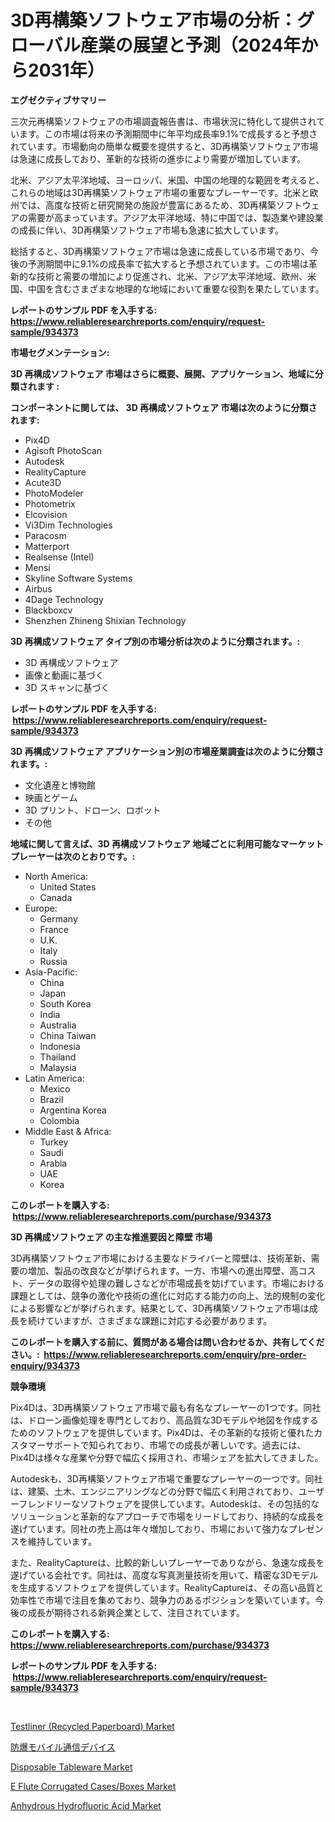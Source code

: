 <p><h1>3D再構築ソフトウェア市場の分析：グローバル産業の展望と予測（2024年から2031年）</h1></p><p><strong>エグゼクティブサマリー</strong></p>
<p><p>三次元再構築ソフトウェアの市場調査報告書は、市場状況に特化して提供されています。この市場は将来の予測期間中に年平均成長率9.1%で成長すると予想されています。市場動向の簡単な概要を提供すると、3D再構築ソフトウェア市場は急速に成長しており、革新的な技術の進歩により需要が増加しています。</p><p>北米、アジア太平洋地域、ヨーロッパ、米国、中国の地理的な範囲を考えると、これらの地域は3D再構築ソフトウェア市場の重要なプレーヤーです。北米と欧州では、高度な技術と研究開発の施設が豊富にあるため、3D再構築ソフトウェアの需要が高まっています。アジア太平洋地域、特に中国では、製造業や建設業の成長に伴い、3D再構築ソフトウェア市場も急速に拡大しています。</p><p>総括すると、3D再構築ソフトウェア市場は急速に成長している市場であり、今後の予測期間中に9.1%の成長率で拡大すると予想されています。この市場は革新的な技術と需要の増加により促進され、北米、アジア太平洋地域、欧州、米国、中国を含むさまざまな地理的な地域において重要な役割を果たしています。</p></p>
<p><strong>レポートのサンプル PDF を入手する: <a href="https://www.reliableresearchreports.com/enquiry/request-sample/934373">https://www.reliableresearchreports.com/enquiry/request-sample/934373</a></strong></p>
<p><strong>市場セグメンテーション:</strong></p>
<p><strong> 3D 再構成ソフトウェア 市場はさらに概要、展開、アプリケーション、地域に分類されます :</strong></p>
<p><strong>コンポーネントに関しては、 3D 再構成ソフトウェア 市場は次のように分類されます: &nbsp;</strong></p>
<p><ul><li>Pix4D</li><li>Agisoft PhotoScan</li><li>Autodesk</li><li>RealityCapture</li><li>Acute3D</li><li>PhotoModeler</li><li>Photometrix</li><li>Elcovision</li><li>Vi3Dim Technologies</li><li>Paracosm</li><li>Matterport</li><li>Realsense (Intel)</li><li>Mensi</li><li>Skyline Software Systems</li><li>Airbus</li><li>4Dage Technology</li><li>Blackboxcv</li><li>Shenzhen Zhineng Shixian Technology</li></ul></p>
<p><strong> 3D 再構成ソフトウェア タイプ別の市場分析は次のように分類されます。:</strong></p>
<p><ul><li>3D 再構成ソフトウェア</li><li>画像と動画に基づく</li><li>3D スキャンに基づく</li></ul></p>
<p><strong>レポートのサンプル PDF を入手する: &nbsp;<a href="https://www.reliableresearchreports.com/enquiry/request-sample/934373">https://www.reliableresearchreports.com/enquiry/request-sample/934373</a></strong></p>
<p><strong> 3D 再構成ソフトウェア アプリケーション別の市場産業調査は次のように分類されます。:</strong></p>
<p><ul><li>文化遺産と博物館</li><li>映画とゲーム</li><li>3D プリント、ドローン、ロボット</li><li>その他</li></ul></p>
<p><strong>地域に関して言えば、3D 再構成ソフトウェア 地域ごとに利用可能なマーケットプレーヤーは次のとおりです。:</strong></p>
<p><ul>
    <li>
        North America:
        <ul>
            <li>United States</li>
            <li>Canada</li>
        </ul>
    </li>
    <li>
        Europe:
        <ul>
            <li>Germany</li>
            <li>France</li>
            <li>U.K.</li>
            <li>Italy</li>
            <li>Russia</li>
        </ul>
    </li>
    <li>
        Asia-Pacific:
        <ul>
            <li>China</li>
            <li>Japan</li>
            <li>South Korea</li>
            <li>India</li>
            <li>Australia</li>
            <li>China Taiwan</li>
            <li>Indonesia</li>
            <li>Thailand</li>
            <li>Malaysia</li>
        </ul>
    </li>
    <li>
        Latin America:
        <ul>
            <li>Mexico</li>
            <li>Brazil</li>
            <li>Argentina Korea</li>
            <li>Colombia</li>
        </ul>
    </li>
    <li>
        Middle East & Africa:
        <ul>
            <li>Turkey</li>
            <li>Saudi</li>
            <li>Arabia</li>
            <li>UAE</li>
            <li>Korea</li>
        </ul>
    </li>
    </ul></p>
<p><strong>このレポートを購入する: &nbsp;<a href="https://www.reliableresearchreports.com/purchase/934373">https://www.reliableresearchreports.com/purchase/934373</a></strong></p>
<p><strong>3D 再構成ソフトウェア の主な推進要因と障壁 市場</strong></p>
<p><p>3D再構築ソフトウェア市場における主要なドライバーと障壁は、技術革新、需要の増加、製品の改良などが挙げられます。一方、市場への進出障壁、高コスト、データの取得や処理の難しさなどが市場成長を妨げています。市場における課題としては、競争の激化や技術の進化に対応する能力の向上、法的規制の変化による影響などが挙げられます。結果として、3D再構築ソフトウェア市場は成長を続けていますが、さまざまな課題に対応する必要があります。</p></p>
<p><strong>このレポートを購入する前に、質問がある場合は問い合わせるか、共有してください。:&nbsp; <a href="https://www.reliableresearchreports.com/enquiry/pre-order-enquiry/934373">https://www.reliableresearchreports.com/enquiry/pre-order-enquiry/934373</a></strong></p>
<p><strong>競争環境</strong></p>
<p><p>Pix4Dは、3D再構築ソフトウェア市場で最も有名なプレーヤーの1つです。同社は、ドローン画像処理を専門としており、高品質な3Dモデルや地図を作成するためのソフトウェアを提供しています。Pix4Dは、その革新的な技術と優れたカスタマーサポートで知られており、市場での成長が著しいです。過去には、Pix4Dは様々な産業や分野で幅広く採用され、市場シェアを拡大してきました。</p><p>Autodeskも、3D再構築ソフトウェア市場で重要なプレーヤーの一つです。同社は、建築、土木、エンジニアリングなどの分野で幅広く利用されており、ユーザーフレンドリーなソフトウェアを提供しています。Autodeskは、その包括的なソリューションと革新的なアプローチで市場をリードしており、持続的な成長を遂げています。同社の売上高は年々増加しており、市場において強力なプレゼンスを維持しています。</p><p>また、RealityCaptureは、比較的新しいプレーヤーでありながら、急速な成長を遂げている会社です。同社は、高度な写真測量技術を用いて、精密な3Dモデルを生成するソフトウェアを提供しています。RealityCaptureは、その高い品質と効率性で市場で注目を集めており、競争力のあるポジションを築いています。今後の成長が期待される新興企業として、注目されています。</p></p>
<p><strong>このレポートを購入する: &nbsp; <a href="https://www.reliableresearchreports.com/purchase/934373">https://www.reliableresearchreports.com/purchase/934373</a></strong></p>
<p><strong>レポートのサンプル PDF を入手する: &nbsp;<a href="https://www.reliableresearchreports.com/enquiry/request-sample/934373">https://www.reliableresearchreports.com/enquiry/request-sample/934373</a></strong><strong></strong></p>
<p>&nbsp;</p>
<p><p><a href="https://forested-sushi-9b0.notion.site/Testliner-Recycled-Paperboard-Market-Dynamics-2024-2031-Also-about-Its-Market-Trends-Projections-d7691db3f4c94b5597c4f2dc721045a0">Testliner (Recycled Paperboard) Market</a></p><p><a href="https://medium.com/@danilocardozo_82/2024%E5%B9%B4%E3%81%8B%E3%82%892031%E5%B9%B4%E3%81%BE%E3%81%A7%E3%81%AE%E6%9C%9F%E9%96%93%E3%81%AB%E4%BA%88%E6%B8%AC%E3%81%95%E3%82%8C%E3%82%8B%E7%88%86%E7%99%BA%E9%98%B2%E6%AD%A2%E5%9E%8B%E3%83%A2%E3%83%90%E3%82%A4%E3%83%AB%E9%80%9A%E4%BF%A1%E3%83%87%E3%83%90%E3%82%A4%E3%82%B9%E5%B8%82%E5%A0%B4%E3%81%AE%E5%88%86%E6%9E%90%E3%81%A8%E8%A6%8F%E6%A8%A1%E4%BA%88%E6%B8%AC-0243e2880cbb">防爆モバイル通信デバイス</a></p><p><a href="https://view.publitas.com/reportprime-1/disposable-tableware-market-size-and-examines-its-market-scope-with-a-primary-focus-on-growth-opportunities-and-forecasted-trends-spanning-from-2024-to-2031/">Disposable Tableware Market</a></p><p><a href="https://lydian-appliance-61d.notion.site/E-Flute-Corrugated-Cases-Boxes-Market-Size-Growing-and-Forecasted-for-period-from-2024-2031-and-pr-be622bb02a93490ba26ea1ab30a235a9">E Flute Corrugated Cases/Boxes Market</a></p><p><a href="https://view.publitas.com/reportprime-1/anhydrous-hydrofluoric-acid-market-size-focuses-on-market-dynamics-in-depth-analysis-and-future-projections-of-its-market-forecasted-for-period-from-2024-to-2031/">Anhydrous Hydrofluoric Acid Market</a></p></p>